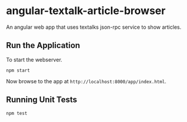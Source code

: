 # angular-textalk-article-browser

An angular web app that uses textalks json-rpc service to show articles.

## Run the Application

To start the webserver.

```
npm start
```

Now browse to the app at `http://localhost:8000/app/index.html`.


## Running Unit Tests

```
npm test
```
